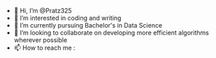- 👋 Hi, I’m @Pratz325
- 👀 I’m interested in coding and writing
- 🌱 I’m currently pursuing Bachelor's in Data Science
- 💞️ I’m looking to collaborate on developing more efficient algorithms wherever possible
- 📫 How to reach me : 

<!---
Pratz325/Pratz325 is a ✨ special ✨ repository because its `README.md` (this file) appears on your GitHub profile.
You can click the Preview link to take a look at your changes.
--->
